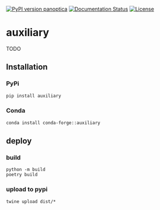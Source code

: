 [![PyPI version panoptica](https://badge.fury.io/py/auxiliary.svg)](https://pypi.python.org/pypi/auxiliary/)
[![Documentation Status](https://readthedocs.org/projects/auxiliary/badge/?version=latest)](http://auxiliary.readthedocs.io/?badge=latest)
[![License](https://img.shields.io/badge/License-Apache%202.0-blue.svg)](https://opensource.org/licenses/Apache-2.0)

# auxiliary

TODO

## Installation

### PyPi

```sh
pip install auxiliary
```

### Conda

```sh
conda install conda-forge::auxiliary
```

## deploy

### build

```
python -m build
poetry build
```

### upload to pypi

```
twine upload dist/*
```
